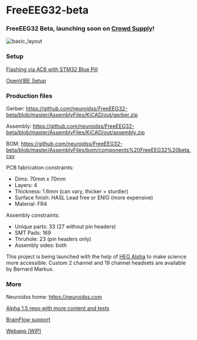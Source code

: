 # FreeEEG32-beta

### FreeEEG32 Beta, launching soon on [Crowd Supply](https://www.crowdsupply.com/neuroidss/freeeeg32)!

![basic_layout](https://github.com/neuroidss/FreeEEG32-beta/blob/master/basic_layout.jpg)

### Setup

[Flashing via AC6 with STM32 Blue Pill](https://github.com/neuroidss/FreeEEG32-beta/blob/master/SetupGuides/FreeEEG32_Flashing_via_AC6_w_STM32F103_BluePill.md)

[OpenVIBE Setup](https://github.com/neuroidss/FreeEEG32-beta/blob/master/SetupGuides/FreeEEG32_OpenVibe_Docker_Readme.md)

### Production files
Gerber:   https://github.com/neuroidss/FreeEEG32-beta/blob/master/AssemblyFiles/KiCAD/out/gerber.zip

Assembly: https://github.com/neuroidss/FreeEEG32-beta/blob/master/AssemblyFiles/KiCAD/out/assembly.zip

BOM:      https://github.com/neuroidss/FreeEEG32-beta/blob/master/AssemblyFiles/bom/components%20FreeEEG32%20beta.csv

PCB fabrication constraints:
* Dims: 70mm x 70mm
* Layers: 4
* Thickness: 1.6mm (can vary, thicker = sturdier)
* Surface finish: HASL Lead free or ENIG (more expensive)
* Material: FR4

Assembly constraints:
* Unique parts: 33 (27 without pin headers)
* SMT Pads:  169
* Thruhole: 23 (pin headers only)
* Assembly sides: both


This project is being launched with the help of [HEG Alpha](hegalpha.com) to make science more accessible.
Custom 2 channel and 19 channel headsets are available by Bernard Markus.

### More

Neuroidss home: https://neuroidss.com

[Alpha 1.5 repo with more content and tests](https://github.com/neuroidss/FreeEEG32-alpha1.5)

[BrainFlow support](https://brainflow.readthedocs.io/en/stable/)

[Webapp (WIP)](https://github.com/moothyknight/eegpwa)

